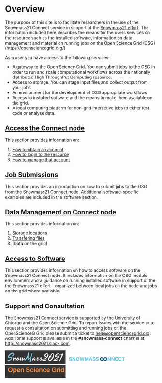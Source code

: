 # Overview

The purpose of this site is to facilitate researchers in the use of the Snowmass21 Connect service in support of the [Snowmass21 effort](https://snowmass21.org/). The information included here describes the means for the users services on the resource such as the installed software, information on data management and material on running jobs on the Open Science Grid (OSG) (https://opensciencegrid.org/)

As a user you have access to the following services:

* A gateway to the Open Science Grid. You can submit jobs to the OSG in order to run and scale computational workflows acroos the nationally distributed High ThroughPut Computing resource.
* Access to storage. You can stage input files and collect output from your jobs
* An environment for the development of OSG appropriate workflows
* Access to installed software and the means to make them available on the grid.
* A local computing platform for non-grid interactive jobs to either test code or analyse data. 
  
## [Access the Connect node](accounting.md)

This section provides information on:

1. [How to obtain an account](accounting.md#Obtain-an-account)
2. [How to login to the resource](accounting.md#Login-to-the-Submit-Node)
3. [How to manage that account](accounting.md#Manage-your-account)  

## [Job Submissions](job_submission.md)

This section provides an introduction on how to submit jobs to the OSG from the Snowmass21 Connect node. Addittional software-specific examples are included in the [software](#Access-to-Software) section.

## [Data Management on Connect node](data_management_main.md)

This section provides information on:

1. [Storage locations](data_management_main.md#Storage-locations-on-Connect-node)
2. [Transfering files](data_management_main.md#Transferring-data)
3. [Data on the grid]
                   
## [Access to Software](software.md)

This section provides information on how to access software on the Snowmass21 Connect node. It includes information on the OSG module environment and a guidance on  running installed software in support of the the Snowmass21 effort - organized between local jobs on the node and jobs on the grid where available.

## Support and Consultation

The Snowmass21 Connect service is supported by the University of Chicago and the Open Science Grid. To report issues with the service or to request a consultation on submitting and running jobs on the OpenScienceG Grid please submit a ticket to <help@opensciencegrid.org>. Additional support is available in the **#snowmass-connect** channel at http://snowmass2021.slack.com.

<img src="snowmass2021_logo.png" alt="snowmass21" width="200"/>
<img src="snowmass-connect-logo.png" alt="snowmass21connect" width="200"/>
<img src="osg_logo2.png" alt="osg" width="200"/>


